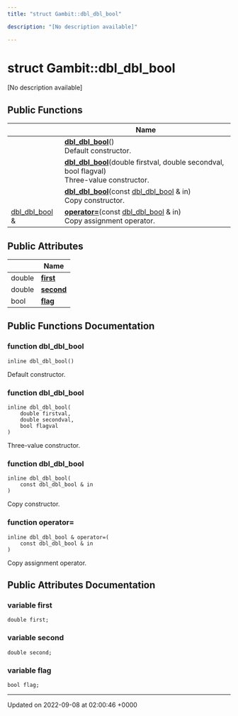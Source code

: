 ```yaml
---
title: "struct Gambit::dbl_dbl_bool"

description: "[No description available]"

---
```


# struct Gambit::dbl_dbl_bool



[No description available]

## Public Functions

|                | Name           |
| -------------- | -------------- |
| | **[dbl_dbl_bool](/documentation/code/classes/structgambit_1_1dbl__dbl__bool/#function-gambitdbl-dbl-bool-dbl-dbl-bool)**()<br>Default constructor.  |
| | **[dbl_dbl_bool](/documentation/code/classes/structgambit_1_1dbl__dbl__bool/#function-gambitdbl-dbl-bool-dbl-dbl-bool)**(double firstval, double secondval, bool flagval)<br>Three-value constructor.  |
| | **[dbl_dbl_bool](/documentation/code/classes/structgambit_1_1dbl__dbl__bool/#function-gambitdbl-dbl-bool-dbl-dbl-bool)**(const [dbl_dbl_bool](/documentation/code/classes/structgambit_1_1dbl__dbl__bool/) & in)<br>Copy constructor.  |
| [dbl_dbl_bool](/documentation/code/classes/structgambit_1_1dbl__dbl__bool/) & | **[operator=](/documentation/code/classes/structgambit_1_1dbl__dbl__bool/#function-gambitdbl-dbl-bool-operator)**(const [dbl_dbl_bool](/documentation/code/classes/structgambit_1_1dbl__dbl__bool/) & in)<br>Copy assignment operator.  |

## Public Attributes

|                | Name           |
| -------------- | -------------- |
| double | **[first](/documentation/code/classes/structgambit_1_1dbl__dbl__bool/#variable-gambitdbl-dbl-bool-first)**  |
| double | **[second](/documentation/code/classes/structgambit_1_1dbl__dbl__bool/#variable-gambitdbl-dbl-bool-second)**  |
| bool | **[flag](/documentation/code/classes/structgambit_1_1dbl__dbl__bool/#variable-gambitdbl-dbl-bool-flag)**  |

## Public Functions Documentation

### function dbl_dbl_bool

```
inline dbl_dbl_bool()
```

Default constructor. 

### function dbl_dbl_bool

```
inline dbl_dbl_bool(
    double firstval,
    double secondval,
    bool flagval
)
```

Three-value constructor. 

### function dbl_dbl_bool

```
inline dbl_dbl_bool(
    const dbl_dbl_bool & in
)
```

Copy constructor. 

### function operator=

```
inline dbl_dbl_bool & operator=(
    const dbl_dbl_bool & in
)
```

Copy assignment operator. 

## Public Attributes Documentation

### variable first

```
double first;
```


### variable second

```
double second;
```


### variable flag

```
bool flag;
```


-------------------------------

Updated on 2022-09-08 at 02:00:46 +0000